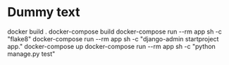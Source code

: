 # Dummy text

docker build .
docker-compose build
docker-compose run --rm app sh -c "flake8"
docker-compose run --rm app sh -c "django-admin startproject app."
docker-compose up
docker-compose run --rm app sh -c "python manage.py test"
